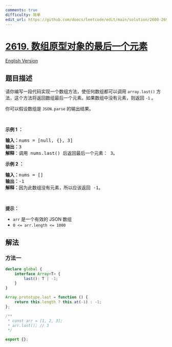 ```yaml
---
comments: true
difficulty: 简单
edit_url: https://github.com/doocs/leetcode/edit/main/solution/2600-2699/2619.Array%20Prototype%20Last/README.md
---
```


# [2619. 数组原型对象的最后一个元素](https://leetcode.cn/problems/array-prototype-last)

[English Version](/solution/2600-2699/2619.Array%20Prototype%20Last/README_EN.md)

## 题目描述

<!-- 这里写题目描述 -->

<p>请你编写一段代码实现一个数组方法，使任何数组都可以调用 <code>array.last()</code> 方法，这个方法将返回数组最后一个元素。如果数组中没有元素，则返回&nbsp;<code>-1</code>&nbsp;。</p>

<p>你可以假设数组是 <code>JSON.parse</code> 的输出结果。</p>

<p>&nbsp;</p>

<p><strong>示例 1 ：</strong></p>

<pre>
<b>输入：</b>nums = [null, {}, 3]
<b>输出：</b>3
<b>解释</b>：调用 nums.last() 后返回最后一个元素： 3。
</pre>

<p><strong>示例 2 ：</strong></p>

<pre>
<b>输入：</b>nums = []
<b>输出：</b>-1
<strong>解释：</strong>因为此数组没有元素，所以应该返回 -1。
</pre>

<p>&nbsp;</p>

<p><b>提示：</b></p>

<ul>
	<li><code>arr</code> 是一个有效的 JSON 数组</li>
	<li><code>0 &lt;= arr.length &lt;= 1000</code></li>
</ul>

## 解法

### 方法一

<!-- tabs:start -->

```ts
declare global {
    interface Array<T> {
        last(): T | -1;
    }
}

Array.prototype.last = function () {
    return this.length ? this.at(-1) : -1;
};

/**
 * const arr = [1, 2, 3];
 * arr.last(); // 3
 */

export {};
```

<!-- tabs:end -->

<!-- end -->
